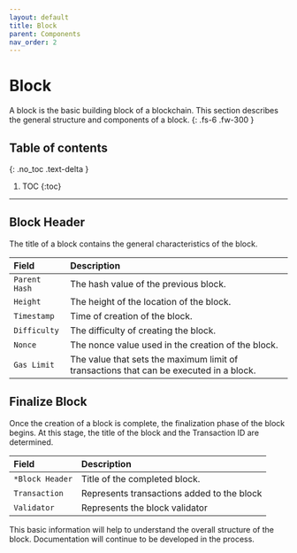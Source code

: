 ```yaml
---
layout: default
title: Block
parent: Components
nav_order: 2
---
```


# Block
A block is the basic building block of a blockchain. This section describes the general structure and components of a block.
{: .fs-6 .fw-300 }

## Table of contents
{: .no_toc .text-delta }

1. TOC
{:toc}

---

## Block Header
The title of a block contains the general characteristics of the block.

| Field            | Description                                           |
| :--------------- | :---------------------------------------------------- |
| `Parent Hash`    | The hash value of the previous block.                 |
| `Height`         | The height of the location of the block.              |
| `Timestamp`      | Time of creation of the block.                        |
| `Difficulty`     | The difficulty of creating the block.                 |
| `Nonce`          | The nonce value used in the creation of the block.    |
| `Gas Limit`      | The value that sets the maximum limit of transactions that can be executed in a block.  |

## Finalize Block
Once the creation of a block is complete, the finalization phase of the block begins. At this stage, the title of the block and the Transaction ID are determined.

| Field            | Description                                           |
| :--------------- | :---------------------------------------------------- |
| `*Block Header`  | Title of the completed block.                         |
| `Transaction`    | Represents transactions added to the block            |
| `Validator`      | Represents the block validator                        |

This basic information will help to understand the overall structure of the block. Documentation will continue to be developed in the process.
